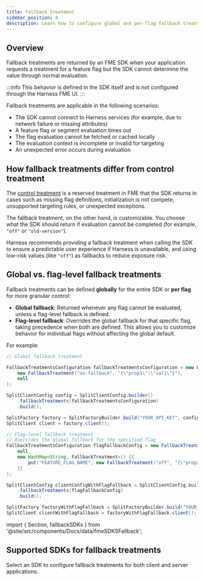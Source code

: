 ```yaml
---
title: Fallback treatment
sidebar_position: 8
description: Learn how to configure global and per-flag fallback treatments in Harness FME SDKs to ensure predictable feature flag evaluations when the SDK cannot determine a value.
---
```


## Overview

Fallback treatments are returned by an FME SDK when your application requests a treatment for a feature flag but the SDK cannot determine the value through normal evaluation. 

:::info
This behavior is defined in the SDK itself and is not configured through the Harness FME UI.
:::

Fallback treatments are applicable in the following scenarios:

- The SDK cannot connect to Harness services (for example, due to network failure or missing attributes)
- A feature flag or segment evaluation times out
- The flag evaluation cannot be fetched or cached locally
- The evaluation context is incomplete or invalid for targeting
- An unexpected error occurs during evaluation

## How fallback treatments differ from control treatment

The [control treatment](/docs/feature-management-experimentation/feature-management/setup/control-treatment) is a reserved treatment in FME that the SDK returns in cases such as missing flag definitions, initialization is not compete, unsupported targeting rules, or unexpected exceptions.

The fallback treatment, on the other hand, is customizable. You choose what the SDK should return if evaluation cannot be completed (for example, `"off"` or `"old-version"`).

Harness recommends providing a fallback treatment when calling the SDK to ensure a predictable user experience if Harness is unavailable, and using low-risk values (like `"off"`) as fallbacks to reduce exposure risk.

## Global vs. flag-level fallback treatments

Fallback treatments can be defined **globally** for the entire SDK or **per flag** for more granular control:

- **Global fallback**: Returned whenever any flag cannot be evaluated, unless a flag-level fallback is defined.
- **Flag-level fallback**: Overrides the global fallback for that specific flag, taking precedence when both are defined. This allows you to customize behavior for individual flags without affecting the global default.

For example:

```java
// Global fallback treatment

FallbackTreatmentsConfiguration fallbackTreatmentsConfiguration = new FallbackTreatmentsConfiguration(
    new FallbackTreatment("on-fallback", "{\"prop1\":\"val1\"}"),
    null
);

SplitClientConfig config = SplitClientConfig.builder()
    .fallbackTreatments(fallbackTreatmentsConfiguration)
    .build();

SplitFactory factory = SplitFactoryBuilder.build("YOUR_API_KEY", config);
SplitClient client = factory.client();

// Flag-level fallback treatment
// Overrides the global fallback for the specified flag
FallbackTreatmentsConfiguration flagFallbackConfig = new FallbackTreatmentsConfiguration(
    null,
    new HashMap<String, FallbackTreatment>() {{
        put("FEATURE_FLAG_NAME", new FallbackTreatment("off", "{\"prop2\":\"val2\"}"));
    }}
);

SplitClientConfig clientConfigWithFlagFallback = SplitClientConfig.builder()
    .fallbackTreatments(flagFallbackConfig)
    .build();

SplitFactory factoryWithFlagFallback = SplitFactoryBuilder.build("YOUR_API_KEY", clientConfigWithFlagFallback);
SplitClient clientWithFlagFallback = factoryWithFlagFallback.client();
```

import { Section, fallbackSDKs } from '@site/src/components/Docs/data/fmeSDKSFallback';

## Supported SDKs for fallback treatments

Select an SDK to configure fallback treatments for both client and server applications.

<Section items={fallbackSDKs} />
